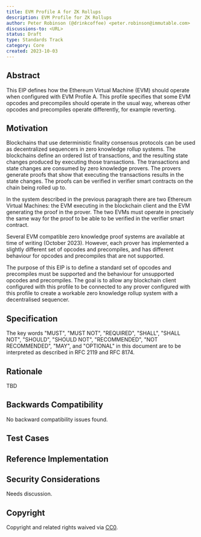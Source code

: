 ```yaml
---
title: EVM Profile A for ZK Rollups
description: EVM Profile for ZK Rollups
author: Peter Robinson (@drinkcoffee) <peter.robinson@immutable.com>
discussions-to: <URL>
status: Draft
type: Standards Track
category: Core
created: 2023-10-03
---
```



## Abstract

This EIP defines how the Ethereum Virtual Machine (EVM) should operate when configured with EVM Profile A. This profile specifies that some EVM opcodes and precompiles should operate in the usual way, whereas other opcodes and precompiles operate differently, for example reverting. 

## Motivation
Blockchains that use deterministic finality consensus protocols can be used as decentralized sequencers in zero knowledge rollup systems. The blockchains define an ordered list of transactions, and the resulting state changes produced by executing those transactions. The transactions and state changes are consumed by zero knowledge provers. The provers generate proofs that show that executing the transactions results in the state changes. The proofs can be verified in verifier smart contracts on the chain being rolled up to.

In the system described in the previous paragraph there are two Ethereum Virtual Machines: the EVM executing in the blockchain client and the EVM generating the proof in the prover. The two EVMs must operate in precisely the same way for the proof to be able to be verified in the verifier smart contract.

Several EVM compatible zero knowledge proof systems are available at time of writing (October 2023). However, each prover has implemented a slightly different set of opcodes and precompiles, and has different behaviour for opcodes and precompiles that are not supported. 

The purpose of this EIP is to define a standard set of opcodes and precompiles must be supported and the behaviour for unsupported opcodes and precompiles. The goal is to allow any blockchain client configured with this profile to be connected to any prover configured with this profile to create a workable zero knowledge rollup system with a decentralised sequencer.



## Specification

<!--
  The Specification section should describe the syntax and semantics of any new feature. The specification should be detailed enough to allow competing, interoperable implementations for any of the current Ethereum platforms (besu, erigon, ethereumjs, go-ethereum, nethermind, or others).

  It is recommended to follow RFC 2119 and RFC 8170. Do not remove the key word definitions if RFC 2119 and RFC 8170 are followed.

  TODO: Remove this comment before submitting
-->

The key words "MUST", "MUST NOT", "REQUIRED", "SHALL", "SHALL NOT", "SHOULD", "SHOULD NOT", "RECOMMENDED", "NOT RECOMMENDED", "MAY", and "OPTIONAL" in this document are to be interpreted as described in RFC 2119 and RFC 8174.

## Rationale

<!--
  The rationale fleshes out the specification by describing what motivated the design and why particular design decisions were made. It should describe alternate designs that were considered and related work, e.g. how the feature is supported in other languages.

  The current placeholder is acceptable for a draft.

  TODO: Remove this comment before submitting
-->

TBD

## Backwards Compatibility

<!--

  This section is optional.

  All EIPs that introduce backwards incompatibilities must include a section describing these incompatibilities and their severity. The EIP must explain how the author proposes to deal with these incompatibilities. EIP submissions without a sufficient backwards compatibility treatise may be rejected outright.

  The current placeholder is acceptable for a draft.

  TODO: Remove this comment before submitting
-->

No backward compatibility issues found.

## Test Cases

<!--
  This section is optional for non-Core EIPs.

  The Test Cases section should include expected input/output pairs, but may include a succinct set of executable tests. It should not include project build files. No new requirements may be be introduced here (meaning an implementation following only the Specification section should pass all tests here.)
  If the test suite is too large to reasonably be included inline, then consider adding it as one or more files in `../assets/eip-####/`. External links will not be allowed

  TODO: Remove this comment before submitting
-->

## Reference Implementation

<!--
  This section is optional.

  The Reference Implementation section should include a minimal implementation that assists in understanding or implementing this specification. It should not include project build files. The reference implementation is not a replacement for the Specification section, and the proposal should still be understandable without it.
  If the reference implementation is too large to reasonably be included inline, then consider adding it as one or more files in `../assets/eip-####/`. External links will not be allowed.

  TODO: Remove this comment before submitting
-->

## Security Considerations

<!--
  All EIPs must contain a section that discusses the security implications/considerations relevant to the proposed change. Include information that might be important for security discussions, surfaces risks and can be used throughout the life cycle of the proposal. For example, include security-relevant design decisions, concerns, important discussions, implementation-specific guidance and pitfalls, an outline of threats and risks and how they are being addressed. EIP submissions missing the "Security Considerations" section will be rejected. An EIP cannot proceed to status "Final" without a Security Considerations discussion deemed sufficient by the reviewers.

  The current placeholder is acceptable for a draft.

  TODO: Remove this comment before submitting
-->

Needs discussion.

## Copyright

Copyright and related rights waived via [CC0](../LICENSE.md).
